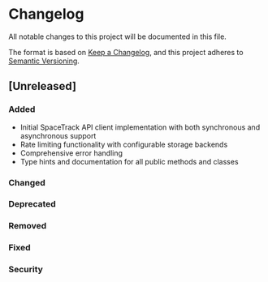 # Changelog

All notable changes to this project will be documented in this file.

The format is based on [Keep a Changelog](https://keepachangelog.com/en/1.0.0/),
and this project adheres to [Semantic Versioning](https://semver.org/spec/v2.0.0.html).

## [Unreleased]

### Added
- Initial SpaceTrack API client implementation with both synchronous and asynchronous support
- Rate limiting functionality with configurable storage backends
- Comprehensive error handling
- Type hints and documentation for all public methods and classes

### Changed

### Deprecated

### Removed

### Fixed

### Security
